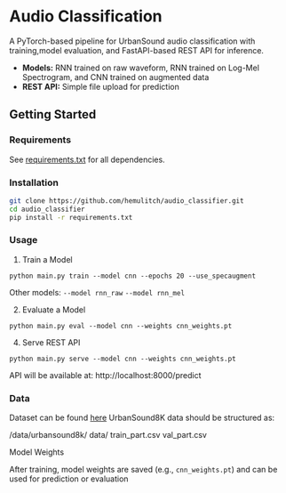 # Audio Classification 

A PyTorch-based pipeline for UrbanSound audio classification with training,model evaluation, and FastAPI-based REST API for inference.

- **Models:** RNN trained on raw waveform, RNN trained on Log-Mel Spectrogram, and CNN trained on augmented data
- **REST API:** Simple file upload for prediction

## Getting Started

### Requirements
See [requirements.txt](./requirements.txt) for all dependencies.

### Installation

```bash
git clone https://github.com/hemulitch/audio_classifier.git
cd audio_classifier
pip install -r requirements.txt
```

### Usage

1. Train a Model
```
python main.py train --model cnn --epochs 20 --use_specaugment
```
Other models:
`--model rnn_raw`
`--model rnn_mel`

2. Evaluate a Model
```
python main.py eval --model cnn --weights cnn_weights.pt
```

4. Serve REST API
```
python main.py serve --model cnn --weights cnn_weights.pt
```

API will be available at:
http://localhost:8000/predict

### Data
Dataset can be found [here](https://urbansounddataset.weebly.com/urbansound8k.html)
UrbanSound8K data should be structured as:

/data/urbansound8k/
    data/
    train_part.csv
    val_part.csv

Model Weights

After training, model weights are saved (e.g., `cnn_weights.pt`) and can be used for prediction or evaluation
